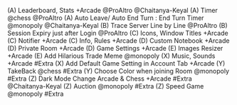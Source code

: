 (A) Leaderboard, Stats +Arcade @ProAltro @Chaitanya-Keyal
(A) Timer @chess @ProAltro
(A) Auto Leave/ Auto End Turn : End Turn Timer @monopoly @Chaitanya-Keyal
(B) Trace Server Line by Line @ProAltro
(B) Session Expiry just after Login @ProAltro
(C) Icons, Window Titles +Arcade
(C) Notifier +Arcade
(C) Info, Rules +Arcade
(D) Custom Notebook +Arcade
(D) Private Room +Arcade
(D) Game Settings +Arcade
(E) Images Resizer +Arcade
(E) Add Hilarious Trade Meme @monopoly
(X) Music, Sounds +Arcade #Extra
(X) Add Default Game Setting in Account Tab +Arcade
(Y) TakeBack @chess #Extra
(Y) Choose Color when joining Room @monopoly #Extra
(Z) Dark Mode Change Arcade & Chess +Arcade #Extra @Chaitanya-Keyal
(Z) Auction @monopoly #Extra
(Z) Speed Game @monopoly #Extra
